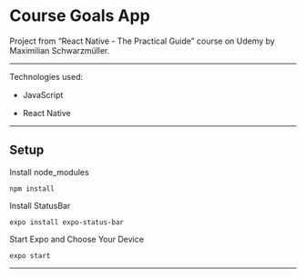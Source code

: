 # Course Goals App

Project from “React Native - The Practical Guide” course on Udemy by Maximilian Schwarzmüller.

---

Technologies used:

- JavaScript
  <img src="https://cdn.jsdelivr.net/gh/devicons/devicon/icons/javascript/javascript-original.svg" width="15" height="15" />

- React Native
  <img src="https://cdn.jsdelivr.net/gh/devicons/devicon/icons/react/react-original.svg" width="15" height="15" />

---

## Setup

Install node_modules

```
npm install
```

Install StatusBar

```
expo install expo-status-bar
```

Start Expo and Choose Your Device

```
expo start
```

---
